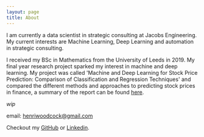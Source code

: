 ```yaml
---
layout: page
title: About
---
```


I am currently a data scientist in strategic consulting at Jacobs Engineering. My current interests are Machine Learning, Deep Learning and automation in strategic consulting.

I received my BSc in Mathematics from the University of Leeds in 2019. My final year research project sparked my interest in machine and deep learning. My project was called 'Machine and Deep Learning for Stock Price Prediction: Comparison of Classification and Regression Techniques' and compared the different methods and approaches to predicting stock prices in finance, a summary of the report can be found [here](https://github.com/henriwoodcock/Stock-Price-Prediction/blob/master/report.pdf).


_wip_

email: henriwoodcock@gmail.com

Checkout my [GitHub](https://github.com/henriwoodcock) or [Linkedin](https://www.linkedin.com/in/henri-woodcock-682338155/).
